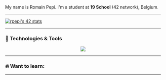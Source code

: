 My name is Romain Pepi. 
I'm a student at **19 School** (42 network), Belgium.  

---

[![rpepi's 42 stats](https://badge.mediaplus.ma/binary/rpepi?1337Badge=off&UM6P=off)](https://github.com/oakoudad/badge42)

---

### 🚀 **Technologies & Tools**

<p align="center">
  <a href="https://skillicons.dev">
    <img src=[![My Skills](https://skillicons.dev/icons?i=aws,gcp,azure,react,vue,flutter&perline=3)]/>
  </a>
</p>

---

### 🔥 **Want to learn:**


---
